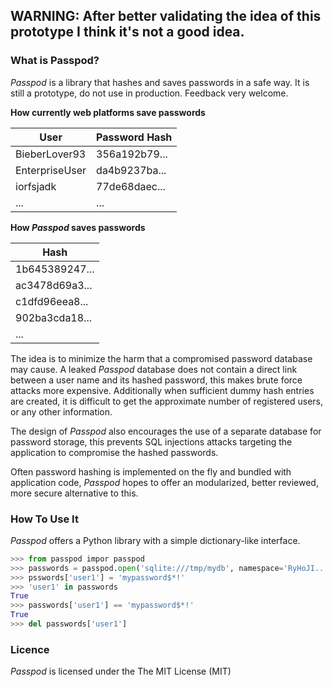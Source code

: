 
## WARNING: After better validating the idea of this prototype I think it's not a good idea.

### What is Passpod?

*Passpod* is a library that hashes and saves passwords in a safe way.
It is still a prototype, do not use in production. Feedback very welcome.

**How currently web platforms save passwords**

| User           | Password Hash |
| -------------- | ------------- |
| BieberLover93  | 356a192b79... |
| EnterpriseUser | da4b9237ba... |
| iorfsjadk      | 77de68daec... |
|      ...       |      ...      |

**How *Passpod* saves passwords**

| Hash           |
| -------------- |
| 1b645389247... |
| ac3478d69a3... |
| c1dfd96eea8... |
| 902ba3cda18... |
|      ...       |

The idea is to minimize the harm that a compromised password database may cause.
A leaked *Passpod* database does not contain a direct link between a user name and its hashed password, this makes brute force attacks more expensive.
Additionally when sufficient dummy hash entries are created, it is difficult to get the approximate number of registered users, or any other information.

The design of *Passpod* also encourages the use of a separate database for password storage,
this prevents SQL injections attacks targeting the application to compromise the hashed passwords.

Often password hashing is implemented on the fly and bundled with application code,
*Passpod* hopes to offer an modularized, better reviewed, more secure alternative to this.

### How To Use It

*Passpod* offers a Python library with a simple dictionary-like interface.
```python
>>> from passpod impor passpod
>>> passwords = passpod.open('sqlite:///tmp/mydb', namespace='RyHoJI...') # passwords is a dictionary-like object
>>> psswords['user1'] = 'mypassword$*!'
>>> 'user1' in passwords
True
>>> passwords['user1'] == 'mypassword$*!'
True
>>> del passwords['user1']
```

### Licence
*Passpod* is licensed under the The MIT License (MIT)
